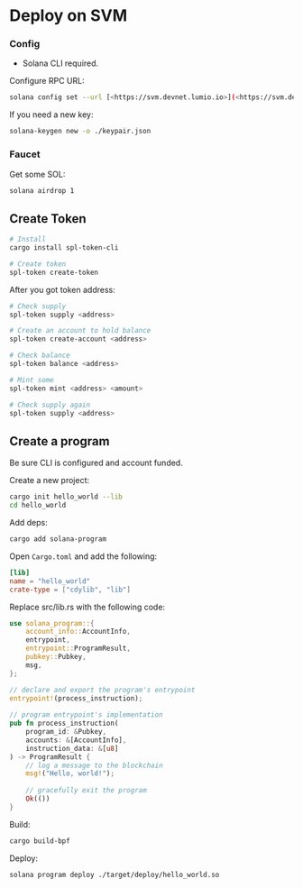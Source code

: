 # Deploy on SVM

### Config

* Solana CLI required.

Configure RPC URL:

```bash
solana config set --url [<https://svm.devnet.lumio.io>](<https://svm.devnet.lumio.io/>)
```

If you need a new key:

```bash
solana-keygen new -o ./keypair.json
```

### Faucet

Get some SOL:

```bash
solana airdrop 1
```

## Create Token

```bash
# Install 
cargo install spl-token-cli

# Create token
spl-token create-token
```

After you got token address:

```bash
# Check supply
spl-token supply <address>

# Create an account to hold balance
spl-token create-account <address>

# Check balance
spl-token balance <address>

# Mint some
spl-token mint <address> <amount>

# Check supply again
spl-token supply <address>
```

## Create a program

Be sure CLI is configured and account funded.

Create a new project:

```bash
cargo init hello_world --lib
cd hello_world
```

Add deps:

```bash
cargo add solana-program
```

Open `Cargo.toml` and add the following:

```toml
[lib]
name = "hello_world"
crate-type = ["cdylib", "lib"]
```

Replace src/lib.rs with the following code:

```rust
use solana_program::{
    account_info::AccountInfo,
    entrypoint,
    entrypoint::ProgramResult,
    pubkey::Pubkey,
    msg,
};

// declare and export the program's entrypoint
entrypoint!(process_instruction);
 
// program entrypoint's implementation
pub fn process_instruction(
    program_id: &Pubkey,
    accounts: &[AccountInfo],
    instruction_data: &[u8]
) -> ProgramResult {
    // log a message to the blockchain
    msg!("Hello, world!");
 
    // gracefully exit the program
    Ok(())
}

```

Build:

```bash
cargo build-bpf
```

Deploy:

```bash
solana program deploy ./target/deploy/hello_world.so
```
